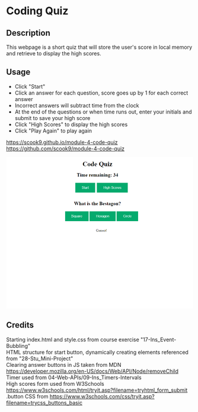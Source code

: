 # Coding Quiz

## Description

This webpage is a short quiz that will store the user's score in local memory and retrieve to display the high scores.

## Usage

- Click "Start"
- Click an answer for each question, score goes up by 1 for each correct answer
- Incorrect answers will subtract time from the clock
- At the end of the questions or when time runs out, enter your initials and submit to save your high score
- Click "High Scores" to display the high scores
- Click "Play Again" to play again

https://scook9.github.io/module-4-code-quiz  
https://github.com/scook9/module-4-code-quiz

![quiz in progress](assets/images/webpageCapture.png)

## Credits

Starting index.html and style.css from course exercise "17-Ins_Event-Bubbling"  
HTML structure for start button, dynamically creating elements referenced from "28-Stu_Mini-Project"  
Clearing answer buttons in JS taken from MDN https://developer.mozilla.org/en-US/docs/Web/API/Node/removeChild  
Timer used from 04-Web-APIs/09-Ins_Timers-Intervals  
High scores form used from W3Schools https://www.w3schools.com/html/tryit.asp?filename=tryhtml_form_submit  
.button CSS from https://www.w3schools.com/css/tryit.asp?filename=trycss_buttons_basic
